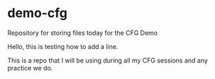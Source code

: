 # demo-cfg
Repository for storing files today for the CFG Demo

Hello, this is testing how to add a line. 

This is a repo that I will be using during all my CFG sessions and any practice we do. 


